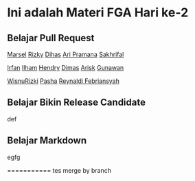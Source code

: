 # Ini adalah Materi FGA Hari ke-2

## Belajar Pull Request
[Marsel](/marsel.html)
[Rizky](/rizky.html)
[Dihas](dihas.html)
[Ari Pramana](/index10.html)
[Sakhrifal](/sakhrifal.html)

[Irfan](/irfan.html)
[Ilham](/ilham.html)
[Hendry](/hendry.html)
[Dimas](/Dimas.html)
[Arisk](/arisk.html)
[Gunawan](/index99.html)

[WisnuRizki](/wisnurizki.html)
[Pasha](/pasha.html)
[Reynaldi Febriansyah](/reynaldi.html)
## Belajar Bikin Release Candidate


def
## Belajar Markdown
egfg

===========
tes merge by branch
